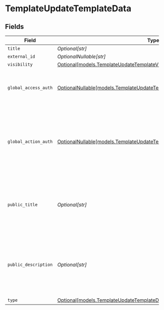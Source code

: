 # TemplateUpdateTemplateData


## Fields

| Field                                                                                                                                        | Type                                                                                                                                         | Required                                                                                                                                     | Description                                                                                                                                  |
| -------------------------------------------------------------------------------------------------------------------------------------------- | -------------------------------------------------------------------------------------------------------------------------------------------- | -------------------------------------------------------------------------------------------------------------------------------------------- | -------------------------------------------------------------------------------------------------------------------------------------------- |
| `title`                                                                                                                                      | *Optional[str]*                                                                                                                              | :heavy_minus_sign:                                                                                                                           | N/A                                                                                                                                          |
| `external_id`                                                                                                                                | *OptionalNullable[str]*                                                                                                                      | :heavy_minus_sign:                                                                                                                           | N/A                                                                                                                                          |
| `visibility`                                                                                                                                 | [Optional[models.TemplateUpdateTemplateVisibilityRequestBody]](../models/templateupdatetemplatevisibilityrequestbody.md)                     | :heavy_minus_sign:                                                                                                                           | N/A                                                                                                                                          |
| `global_access_auth`                                                                                                                         | [OptionalNullable[models.TemplateUpdateTemplateGlobalAccessAuthRequestBody]](../models/templateupdatetemplateglobalaccessauthrequestbody.md) | :heavy_minus_sign:                                                                                                                           | The type of authentication required for the recipient to access the document.                                                                |
| `global_action_auth`                                                                                                                         | [OptionalNullable[models.TemplateUpdateTemplateGlobalActionAuthRequestBody]](../models/templateupdatetemplateglobalactionauthrequestbody.md) | :heavy_minus_sign:                                                                                                                           | The type of authentication required for the recipient to sign the document. This field is restricted to Enterprise plan users only.          |
| `public_title`                                                                                                                               | *Optional[str]*                                                                                                                              | :heavy_minus_sign:                                                                                                                           | The title of the template that will be displayed to the public. Only applicable for public templates.                                        |
| `public_description`                                                                                                                         | *Optional[str]*                                                                                                                              | :heavy_minus_sign:                                                                                                                           | The description of the template that will be displayed to the public. Only applicable for public templates.                                  |
| `type`                                                                                                                                       | [Optional[models.TemplateUpdateTemplateDataType]](../models/templateupdatetemplatedatatype.md)                                               | :heavy_minus_sign:                                                                                                                           | N/A                                                                                                                                          |